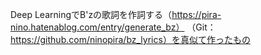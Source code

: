 Deep LearningでB'zの歌詞を作詞する（https://pira-nino.hatenablog.com/entry/generate_bz）
（Git：https://github.com/ninopira/bz_lyrics）を真似て作ったもの
